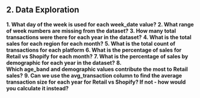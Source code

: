 ## 2. Data Exploration 

**1. What day of the week is used for each week_date value?**
**2. What range of week numbers are missing from the dataset?**
**3. How many total transactions were there for each year in the dataset?**
**4. What is the total sales for each region for each month?**
**5. What is the total count of transactions for each platform**
**6. What is the percentage of sales for Retail vs Shopify for each month?**
**7. What is the percentage of sales by demographic for each year in the dataset?**
**8. Which age_band and demographic values contribute the most to Retail sales?**
**9. Can we use the avg_transaction column to find the average transaction size for each year for Retail vs Shopify? If not - how would you calculate it instead?**
